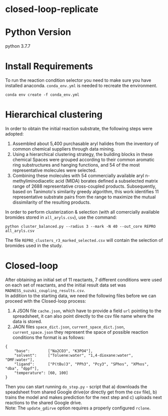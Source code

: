 # closed-loop-replicate
# Python Version
python 3.7.7
# Install Requirements
To run the reaction condition selector you need to make sure you have installed anaconda. ```conda_env.yml``` is needed to recreate the environment.
```
conda env create -f conda_env.yml
```

# Hierarchical clustering
In order to obtain the initial reaction substrate, the following steps were adopted:<br>
1. Assembled about 5,400 purchasable aryl halides from the inventory of common chemical suppliers through data mining.<br>
2. Using a hierarchical clustering strategy, the building blocks in these chemical Spaces were grouped according to their common aromatic ring substructures and hanging functions, and 54 of the most representative molecules were selected.<br>
3. Combining these molecules with 54 commercially available aryl n-methyliminodiacetic acid (MIDA) borates defined a subselected matrix range of 2688 representative cross-coupled products. Subsequently, based on Tanimoto's similarity greedy algorithm, this work identifies 11 representative substrate pairs from the range to maximize the mutual dissimilarity of the resulting products.<br>

In order to perform clusterization & selection (with all comercially available bromides stored in `all_aryls.csv`), use the command:<br>
```
python cluster_balanced.py --radius 3 --mark -N 40 --out_core REPRO  all_aryls.csv
```
The file ```REPRO_clusters_r3_marked_selected.csv``` will contain the selection of bromides used in the study.<br>

# Closed-loop
After obtaining an initial set of 11 reactants, 7 different conditions were used on each set of reactants, and the initial result data set was ```MADNESS_suzuki_coupling_results.csv```.<br>
In addition to the starting data, we need the following files before we can proceed with the Closed-loop process:<br>
1. A JSON file ```cache.json```, which have to provide a field ``url`` pointing to the spreadsheet, it can also point directly to the csv file name where the data is stored.<br>
2. JAON files ```space_dict.json```, ```current_space_dict.json```, ```current_space.json``` they represent the space of possible reaction conditions the format is as follows:
```
{
	"base":        ["Na2CO3", "K3PO4"], 
	"solvent":     ["Toluene:water", "1,4-dioxane:water", "DMF:water"],
	"ligand":      ["P(tBu)3", "PPh3", "Pcy3", "SPhos", "XPhos", "dba", "dppf"],
	"temperature": [60, 100]
}
```
Then you can start running ```do_step.py``` - script that a) downloads the speadsheet from shared Google drive(or directly get from the csv file), b) trains the model and makes prediction for the next step and c) uploads next reactions to the shared Google drive.<br>
Note: The ```update_gdirve``` option requires a properly configured ```rclone```.


   

